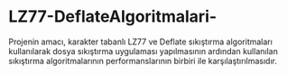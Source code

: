 # LZ77-DeflateAlgoritmalari-
Projenin amacı, karakter tabanlı LZ77 ve Deflate sıkıştırma algoritmaları kullanılarak dosya sıkıştırma uygulaması yapılmasının ardından kullanılan sıkıştırma algoritmalarının performanslarının birbiri ile karşılaştırılmasıdır.
